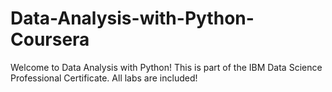 # Data-Analysis-with-Python-Coursera
Welcome to Data Analysis with Python! This is part of the IBM Data Science Professional Certificate.
All labs are included!
